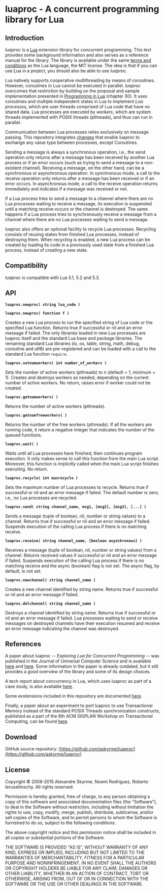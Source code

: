 # luaproc - A concurrent programming library for Lua

## Introduction

*luaproc* is a [Lua](http://www.lua.org) extension library for concurrent
programming. This text provides some background information and also serves as s
reference manual for the library. The library is available under the same [terms
and conditions](http://www.lua.org/copyright.html) as the Lua language, the MIT
license. The idea is that if you can use Lua in a project, you should also be
able to use *luaproc*.

Lua natively supports cooperative multithreading by means of coroutines.
However, coroutines in Lua cannot be executed in parallel. *luaproc* overcomes
that restriction by building on the proposal and sample implementation presented
in [Programming in Lua](http://www.inf.puc-rio.br/~roberto/pil2) (chapter 30).
It uses coroutines and multiple independent states in Lua to implement *Lua
processes*, which are user threads comprised of Lua code that have no shared
data. Lua processes are executed by *workers*, which are system threads
implemented with POSIX threads (pthreads), and thus can run in parallel.

Communication between Lua processes relies exclusively on message passing. This
repository integrates
[changes](https://www.maxwell.vrac.puc-rio.br/30267/30267.PDF) that enable
luaproc to exchange any value type between processes, except Coroutines.

Sending a message is always a synchronous operation, i.e., the send operation
only returns after a message has been received by another Lua process or if an
error occurs (such as trying to send a message to a non-existent channel).
Receiving a message, on the other hand, can be a synchronous or asynchronous
operation. In synchronous mode, a call to the receive operation only returns
after a message has been received or if an error occurs. In asynchronous mode, a
call to the receive operation returns immediately and indicates if a message was
received or not.

If a Lua process tries to send a message to a channel where there are no Lua
processes waiting to receive a message, its execution is suspended until a
matching receive occurs or the channel is destroyed. The same happens if a Lua
process tries to synchronously receive a message from a channel where there are
no Lua processes waiting to send a message.

*luaproc* also offers an optional facility to recycle Lua processes. Recycling
consists of reusing states from finished Lua processes, instead of destroying
them. When recycling is enabled, a new Lua process can be created by loading its
code in a previously used state from a finished Lua process, instead of creating
a new state. 

## Compatibility

*luaproc* is compatible with Lua 5.1, 5.2 and 5.3.

## API

**`luaproc.newproc( string lua_code )`**

**`luaproc.newproc( function f )`**

Creates a new Lua process to run the specified string of Lua code or the
specified Lua function. Returns true if successful or nil and an error message
if failed. The only libraries loaded in new Lua processes are luaproc itself and
the standard Lua base and package libraries. The remaining standard Lua
libraries (io, os, table, string, math, debug, coroutine and utf8) are
pre-registered and can be loaded with a call to the standard Lua function
`require`. 

**`luaproc.setnumworkers( int number_of_workers )`**

Sets the number of active workers (pthreads) to n (default = 1, minimum = 1).
Creates and destroys workers as needed, depending on the current number of
active workers. No return, raises error if worker could not be created. 

**`luaproc.getnumworkers( )`**

Returns the number of active workers (pthreads). 

**`luaproc.getnumfreeworkers( )`**

Returns the number of the free workers (pthreads). If all the workers are running
code, it return a negative integer that indicates the number of the queued
functions.

**`luaproc.wait( )`**

Waits until all Lua processes have finished, then continues program execution.
It only makes sense to call this function from the main Lua script. Moreover,
this function is implicitly called when the main Lua script finishes executing.
No return. 

**`luaproc.recycle( int maxrecycle )`**

Sets the maximum number of Lua processes to recycle. Returns true if successful
or nil and an error message if failed. The default number is zero, i.e., no Lua
processes are recycled. 

**`luaproc.send( string channel_name, msg1, [msg2], [msg3], [...] )`**

Sends a message (tuple of boolean, nil, number or string values) to a channel.
Returns true if successful or nil and an error message if failed. Suspends
execution of the calling Lua process if there is no matching receive. 

**`luaproc.receive( string channel_name, [boolean asynchronous] )`**

Receives a message (tuple of boolean, nil, number or string values) from a
channel. Returns received values if successful or nil and an error message if
failed. Suspends execution of the calling Lua process if there is no matching
receive and the async (boolean) flag is not set. The async flag, by default, is
not set. 

**`luaproc.newchannel( string channel_name )`**

Creates a new channel identified by string name. Returns true if successful or
nil and an error message if failed.

**`luaproc.delchannel( string channel_name )`**

Destroys a channel identified by string name. Returns true if successful or nil
and an error message if failed. Lua processes waiting to send or receive
messages on destroyed channels have their execution resumed and receive an error
message indicating the channel was destroyed. 

## References

A paper about luaproc -- *Exploring Lua for Concurrent Programming* -- was
published in the Journal of Universal Computer Science and is available
[here](http://www.jucs.org/jucs_14_21/exploring_lua_for_concurrent) and
[here](http://www.inf.puc-rio.br/~roberto/docs/ry08-05.pdf). Some information in
the paper is already outdated, but it still provides a good overview of the
library and some of its design choices.

A tech report about concurrency in Lua, which uses luaproc as part of a case
study, is also available
[here](ftp://ftp.inf.puc-rio.br/pub/docs/techreports/11_13_skyrme.pdf).

Some exstensions included in this repository are documented
[here](https://www.maxwell.vrac.puc-rio.br/30267/30267.PDF).

Finally, a paper about an experiment to port luaproc to use Transactional Memory
instead of the standard POSIX Threads synchronization constructs, published as a
part of the 8th ACM SIGPLAN Workshop on Transactional Computing, can be found
[here](http://transact2013.cse.lehigh.edu/skyrme.pdf).

## Download

GitHub source repository:
[https://github.com/askyrme/luaproc](https://github.com/askyrme/luaproc)

## License

Copyright © 2008-2015 Alexandre Skyrme, Noemi Rodriguez, Roberto Ierusalimschy.
All rights reserved.

Permission is hereby granted, free of charge, to any person obtaining a copy of
this software and associated documentation files (the "Software"), to deal in
the Software without restriction, including without limitation the rights to
use, copy, modify, merge, publish, distribute, sublicense, and/or sell copies of
the Software, and to permit persons to whom the Software is furnished to do so,
subject to the following conditions:

The above copyright notice and this permission notice shall be included in all
copies or substantial portions of the Software.

THE SOFTWARE IS PROVIDED "AS IS", WITHOUT WARRANTY OF ANY KIND, EXPRESS OR
IMPLIED, INCLUDING BUT NOT LIMITED TO THE WARRANTIES OF MERCHANTABILITY, FITNESS
FOR A PARTICULAR PURPOSE AND NONINFRINGEMENT. IN NO EVENT SHALL THE AUTHORS OR
COPYRIGHT HOLDERS BE LIABLE FOR ANY CLAIM, DAMAGES OR OTHER LIABILITY, WHETHER
IN AN ACTION OF CONTRACT, TORT OR OTHERWISE, ARISING FROM, OUT OF OR IN
CONNECTION WITH THE SOFTWARE OR THE USE OR OTHER DEALINGS IN THE SOFTWARE. 
